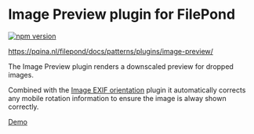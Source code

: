 # Image Preview plugin for FilePond

[![npm version](https://badge.fury.io/js/filepond-plugin-image-preview.svg)](https://badge.fury.io/js/filepond)

https://pqina.nl/filepond/docs/patterns/plugins/image-preview/

The Image Preview plugin renders a downscaled preview for dropped images.

Combined with the [Image EXIF orientation](https://github.com/pqina/filepond-plugin-image-exif-orientation) plugin it automatically corrects any mobile rotation information to ensure the image is alway shown correctly.

[Demo](https://pqina.github.io/filepond-plugin-image-preview/)